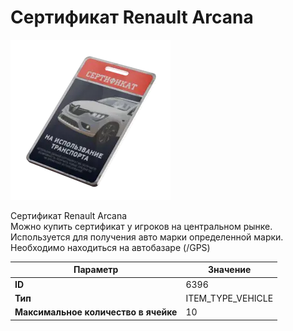 # Сертификат Renault Arcana

![Item Image](../img/6396.webp?raw=true)

Сертификат Renault Arcana<br>Можно купить сертификат у игроков на центральном рынке.<br>Используется для получения авто марки определенной марки.<br>Необходимо находиться на автобазаре (/GPS)


| Параметр | Значение |
|----------|----------|
| **ID** | 6396 |
| **Тип** | ITEM_TYPE_VEHICLE |
| **Максимальное количество в ячейке** | 10 |

